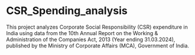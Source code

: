 # CSR_Spending_analysis
This project analyzes Corporate Social Responsibility (CSR) expenditure in India using data from the 10th Annual Report on the Working &amp; Administration of the Companies Act, 2013 (Year ending 31.03.2024), published by the Ministry of Corporate Affairs (MCA), Government of India.
